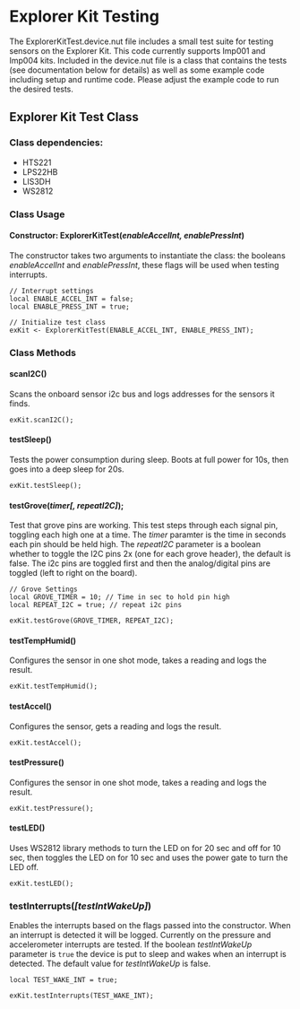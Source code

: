 # Explorer Kit Testing

The ExplorerKitTest.device.nut file includes a small test suite for testing sensors on the Explorer Kit. This code currently supports Imp001 and Imp004 kits. Included in the device.nut file is a class that contains the tests (see documentation below for details) as well as some example code including setup and runtime code.  Please adjust the example code to run the desired tests.

## Explorer Kit Test Class

### Class dependencies:

* HTS221
* LPS22HB
* LIS3DH
* WS2812

### Class Usage

#### Constructor: ExplorerKitTest(*enableAccelInt, enablePressInt*)

The constructor takes two arguments to instantiate the class: the booleans *enableAccelInt* and *enablePressInt*, these flags will be used when testing interrupts.

```
// Interrupt settings
local ENABLE_ACCEL_INT = false;
local ENABLE_PRESS_INT = true;

// Initialize test class
exKit <- ExplorerKitTest(ENABLE_ACCEL_INT, ENABLE_PRESS_INT);
```

### Class Methods

#### scanI2C()

Scans the onboard sensor i2c bus and logs addresses for the sensors it finds.

```
exKit.scanI2C();
```

#### testSleep()

Tests the power consumption during sleep.  Boots at full power for 10s, then goes into a deep sleep for 20s.

```
exKit.testSleep();
```

#### testGrove(*timer[, repeatI2C]*);

Test that grove pins are working.  This test steps through each signal pin, toggling each high one at a time. The *timer* paramter is the time in seconds each pin should be held high.  The *repeatI2C* parameter is a boolean whether to toggle the I2C pins 2x (one for each grove header), the default is false.  The i2c pins are toggled first and then the analog/digital pins are toggled (left to right on the board).

```
// Grove Settings
local GROVE_TIMER = 10; // Time in sec to hold pin high
local REPEAT_I2C = true; // repeat i2c pins

exKit.testGrove(GROVE_TIMER, REPEAT_I2C);
```

#### testTempHumid()

Configures the sensor in one shot mode, takes a reading and logs the result.

```
exKit.testTempHumid();
```

#### testAccel()

Configures the sensor, gets a reading and logs the result.

```
exKit.testAccel();
```

#### testPressure()

Configures the sensor in one shot mode, takes a reading and logs the result.

```
exKit.testPressure();
```

#### testLED()

Uses WS2812 library methods to turn the LED on for 20 sec and off for 10 sec, then toggles the LED on for 10 sec and uses the power gate to turn the LED off.

```
exKit.testLED();
```

### testInterrupts(*[testIntWakeUp]*)

Enables the interrupts based on the flags passed into the constructor. When an interrupt is detected it will be logged. Currently on the pressure and accelerometer interrupts are tested. If the boolean *testIntWakeUp* parameter is `true` the device is put to sleep and wakes when an interrupt is detected. The default value for *testIntWakeUp* is false.

```
local TEST_WAKE_INT = true;

exKit.testInterrupts(TEST_WAKE_INT);
```